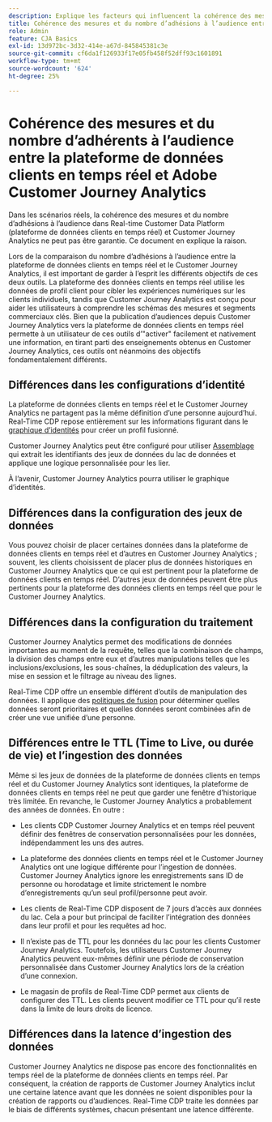 ```yaml
---
description: Explique les facteurs qui influencent la cohérence des mesures et du nombre d’adhésions à l’audience entre Real-time Customer Data Platform (plateforme de données clients en temps réel) et Customer Journey Analytics.
title: Cohérence des mesures et du nombre d’adhésions à l’audience entre la plateforme des données clients en temps réel et le Customer Journey Analytics
role: Admin
feature: CJA Basics
exl-id: 13d972bc-3d32-414e-a67d-845845381c3e
source-git-commit: cf6da1f126933f17e05fb458f52dff93c1601891
workflow-type: tm+mt
source-wordcount: '624'
ht-degree: 25%

---
```



# Cohérence des mesures et du nombre d’adhérents à l’audience entre la plateforme de données clients en temps réel et Adobe Customer Journey Analytics

Dans les scénarios réels, la cohérence des mesures et du nombre d’adhésions à l’audience dans Real-time Customer Data Platform (plateforme de données clients en temps réel) et Customer Journey Analytics ne peut pas être garantie. Ce document en explique la raison.

Lors de la comparaison du nombre d’adhésions à l’audience entre la plateforme de données clients en temps réel et le Customer Journey Analytics, il est important de garder à l’esprit les différents objectifs de ces deux outils. La plateforme des données clients en temps réel utilise les données de profil client pour cibler les expériences numériques sur les clients individuels, tandis que Customer Journey Analytics est conçu pour aider les utilisateurs à comprendre les schémas des mesures et segments commerciaux clés. Bien que la publication d’audiences depuis Customer Journey Analytics vers la plateforme de données clients en temps réel permette à un utilisateur de ces outils d’&quot;activer&quot; facilement et nativement une information, en tirant parti des enseignements obtenus en Customer Journey Analytics, ces outils ont néanmoins des objectifs fondamentalement différents.

## Différences dans les configurations d’identité

La plateforme de données clients en temps réel et le Customer Journey Analytics ne partagent pas la même définition d’une personne aujourd’hui. Real-Time CDP repose entièrement sur les informations figurant dans le [graphique d’identités](https://experienceleague.adobe.com/docs/platform-learn/tutorials/identities/understanding-identity-and-identity-graphs.html?lang=fr) pour créer un profil fusionné.

Customer Journey Analytics peut être configuré pour utiliser [Assemblage](../stitching/overview.md) qui extrait les identifiants des jeux de données du lac de données et applique une logique personnalisée pour les lier.

À l’avenir, Customer Journey Analytics pourra utiliser le graphique d’identités.

## Différences dans la configuration des jeux de données

Vous pouvez choisir de placer certaines données dans la plateforme de données clients en temps réel et d’autres en Customer Journey Analytics ; souvent, les clients choisissent de placer plus de données historiques en Customer Journey Analytics que ce qui est pertinent pour la plateforme de données clients en temps réel. D’autres jeux de données peuvent être plus pertinents pour la plateforme des données clients en temps réel que pour le Customer Journey Analytics.

## Différences dans la configuration du traitement

Customer Journey Analytics permet des modifications de données importantes au moment de la requête, telles que la combinaison de champs, la division des champs entre eux et d’autres manipulations telles que les inclusions/exclusions, les sous-chaînes, la déduplication des valeurs, la mise en session et le filtrage au niveau des lignes.

Real-Time CDP offre un ensemble différent d’outils de manipulation des données. Il applique des [politiques de fusion](https://experienceleague.adobe.com/docs/experience-platform/profile/merge-policies/overview.html?lang=fr) pour déterminer quelles données seront prioritaires et quelles données seront combinées afin de créer une vue unifiée d’une personne.

## Différences entre le TTL (Time to Live, ou durée de vie) et l’ingestion des données

Même si les jeux de données de la plateforme de données clients en temps réel et du Customer Journey Analytics sont identiques, la plateforme de données clients en temps réel ne peut que garder une fenêtre d’historique très limitée. En revanche, le Customer Journey Analytics a probablement des années de données. En outre :

* Les clients CDP Customer Journey Analytics et en temps réel peuvent définir des fenêtres de conservation personnalisées pour les données, indépendamment les uns des autres.

* La plateforme des données clients en temps réel et le Customer Journey Analytics ont une logique différente pour l’ingestion de données. Customer Journey Analytics ignore les enregistrements sans ID de personne ou horodatage et limite strictement le nombre d’enregistrements qu’un seul profil/personne peut avoir.

* Les clients de Real-Time CDP disposent de 7 jours d’accès aux données du lac. Cela a pour but principal de faciliter l’intégration des données dans leur profil et pour les requêtes ad hoc.

* Il n’existe pas de TTL pour les données du lac pour les clients Customer Journey Analytics. Toutefois, les utilisateurs Customer Journey Analytics peuvent eux-mêmes définir une période de conservation personnalisée dans Customer Journey Analytics lors de la création d’une connexion.

* Le magasin de profils de Real-Time CDP permet aux clients de configurer des TTL. Les clients peuvent modifier ce TTL pour qu’il reste dans la limite de leurs droits de licence.

## Différences dans la latence d’ingestion des données

Customer Journey Analytics ne dispose pas encore des fonctionnalités en temps réel de la plateforme de données clients en temps réel. Par conséquent, la création de rapports de Customer Journey Analytics inclut une certaine latence avant que les données ne soient disponibles pour la création de rapports ou d’audiences. Real-Time CDP traite les données par le biais de différents systèmes, chacun présentant une latence différente.
